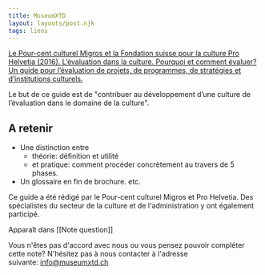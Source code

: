 ```yaml
---
title: MuseumXTD
layout: layouts/post.njk
tags: liens
---
```

[Le Pour-cent culturel Migros et la Fondation suisse pour la culture Pro Helvetia (2016). L’évaluation dans la culture. Pourquoi et comment évaluer? Un guide pour l’évaluation de projets, de programmes, de stratégies et d’institutions culturels.](https://greval.ch/wp-content/uploads/2016/06/Leitfaden_Evaluieren_fr.pdf)

Le but de ce guide est de "contribuer au développement d’une culture de l’évaluation dans le domaine de la culture". 

## A retenir
- Une distinction entre 
	- théorie: définition et utilité
	- et pratique: comment procéder concrètement au travers de 5 phases. 
- Un glossaire en fin de brochure. 
etc. 
  
 Ce guide a été rédigé par le Pour-cent culturel Migros et Pro Helvetia. Des spécialistes du secteur de la culture et de l'administration y ont également participé.


Apparaît dans [[Note question]]

Vous n'êtes pas d'accord avec nous ou vous pensez pouvoir compléter cette note? N'hésitez pas à nous contacter à l'adresse suivante: [info@museumxtd.ch](mailto:info@museumxtd.ch)
